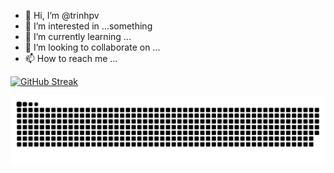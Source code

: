 - 👋 Hi, I’m @trinhpv
- 👀 I’m interested in ...something
- 🌱 I’m currently learning ...
- 💞️ I’m looking to collaborate on ...
- 📫 How to reach me ...


[![GitHub Streak](https://github-readme-streak-stats.herokuapp.com?user=trinhpv&theme=radical)](https://git.io/streak-stats)

<picture>
  <source media="(prefers-color-scheme: dark)" srcset="https://raw.githubusercontent.com/trinhpv/trinhpv/output/github-contribution-grid-snake-dark.svg">
  <source media="(prefers-color-scheme: light)" srcset="https://raw.githubusercontent.com/trinhpv/trinhpv/output/github-contribution-grid-snake.svg">
  <img alt="github contribution grid snake animation" src="https://raw.githubusercontent.com/trinhpv/trinhpv/output/github-contribution-grid-snake.svg">
</picture>
<!---
trinhpv/trinhpv is a ✨ special ✨ repository because its `README.md` (this file) appears on your GitHub profile.
You can click the Preview link to take a look at your changes.
--->
